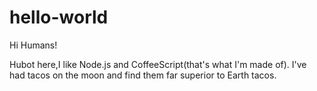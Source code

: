 # hello-world

Hi Humans!

Hubot here,I like Node.js and CoffeeScript(that's what I'm made of).
I've had tacos on the moon and find them far superior to Earth tacos.
